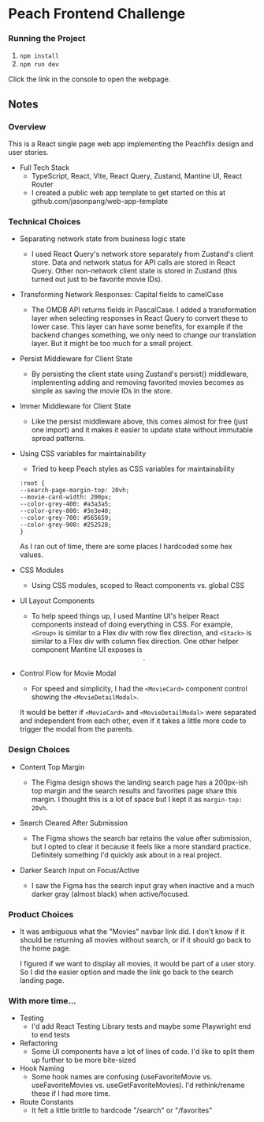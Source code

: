 # Peach Frontend Challenge

### Running the Project

1. `npm install`
2. `npm run dev`

Click the link in the console to open the webpage.

## Notes

### Overview

This is a React single page web app implementing the Peachflix design and user stories.

- Full Tech Stack
  - TypeScript, React, Vite, React Query, Zustand, Mantine UI, React Router
  - I created a public web app template to get started on this at github.com/jasonpang/web-app-template

### Technical Choices

- Separating network state from business logic state

  - I used React Query's network store separately from Zustand's client store. Data and network status for API calls are stored in React Query. Other non-network client state is stored in Zustand (this turned out just to be favorite movie IDs).

- Transforming Network Responses: Capital fields to camelCase
  - The OMDB API returns fields in PascalCase. I added a transformation layer when selecting responses in React Query to convert these to lower case. This layer can have some benefits, for example if the backend changes something, we only need to change our translation layer. But it might be too much for a small project.
- Persist Middleware for Client State
  - By persisting the client state using Zustand's persist() middleware, implementing adding and removing favorited movies becomes as simple as saving the movie IDs in the store.
- Immer Middleware for Client State
  - Like the persist middleware above, this comes almost for free (just one import) and it makes it easier to update state without immutable spread patterns.
- Using CSS variables for maintainability

  - Tried to keep Peach styles as CSS variables for maintainability

  ```
  :root {
  --search-page-margin-top: 20vh;
  --movie-card-width: 200px;
  --color-grey-400: #a3a3a5;
  --color-grey-800: #3e3e40;
  --color-grey-700: #565659;
  --color-grey-900: #252528;
  }
  ```

  As I ran out of time, there are some places I hardcoded some hex values.

- CSS Modules
  - Using CSS modules, scoped to React components vs. global CSS
- UI Layout Components
  - To help speed things up, I used Mantine UI's helper React components instead of doing everything in CSS. For example, `<Group>` is similar to a Flex div with row flex direction, and `<Stack>` is similar to a Flex div with column flex direction. One other helper component Mantine UI exposes is <Center>.
- Control Flow for Movie Modal

  - For speed and simplicity, I had the `<MovieCard>` component control showing the `<MovieDetailModal>`.

  It would be better if `<MovieCard>` and `<MovieDetailModal>` were separated and independent from each other, even if it takes a little more code to trigger the modal from the parents.

### Design Choices

- Content Top Margin

  - The Figma design shows the landing search page has a 200px-ish top margin and the search results and favorites page share this margin. I thought this is a lot of space but I kept it as `margin-top: 20vh`.

- Search Cleared After Submission

  - The Figma shows the search bar retains the value after submission, but I opted to clear it because it feels like a more standard practice. Definitely something I'd quickly ask about in a real project.

- Darker Search Input on Focus/Active
  - I saw the Figma has the search input gray when inactive and a much darker gray (almost black) when active/focused.

### Product Choices

- It was ambiguous what the "Movies" navbar link did. I don't know if it should be returning all movies without search, or if it should go back to the home page.

  I figured if we want to display all movies, it would be part of a user story. So I did the easier option and made the link go back to the search landing page.

### With more time...

- Testing
  - I'd add React Testing Library tests and maybe some Playwright end to end tests
- Refactoring
  - Some UI components have a lot of lines of code. I'd like to split them up further to be more bite-sized
- Hook Naming
  - Some hook names are confusing (useFavoriteMovie vs. useFavoriteMovies vs. useGetFavoriteMovies). I'd rethink/rename these if I had more time.
- Route Constants
  - It felt a little brittle to hardcode "/search" or "/favorites"
